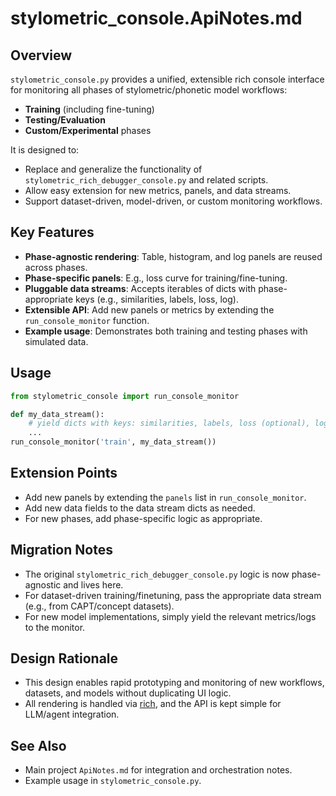 # stylometric_console.ApiNotes.md

## Overview

`stylometric_console.py` provides a unified, extensible rich console interface for monitoring all phases of stylometric/phonetic model workflows:
- **Training** (including fine-tuning)
- **Testing/Evaluation**
- **Custom/Experimental** phases

It is designed to:
- Replace and generalize the functionality of `stylometric_rich_debugger_console.py` and related scripts.
- Allow easy extension for new metrics, panels, and data streams.
- Support dataset-driven, model-driven, or custom monitoring workflows.

## Key Features

- **Phase-agnostic rendering**: Table, histogram, and log panels are reused across phases.
- **Phase-specific panels**: E.g., loss curve for training/fine-tuning.
- **Pluggable data streams**: Accepts iterables of dicts with phase-appropriate keys (e.g., similarities, labels, loss, log).
- **Extensible API**: Add new panels or metrics by extending the `run_console_monitor` function.
- **Example usage**: Demonstrates both training and testing phases with simulated data.

## Usage

```python
from stylometric_console import run_console_monitor

def my_data_stream():
    # yield dicts with keys: similarities, labels, loss (optional), log (optional)
    ...
run_console_monitor('train', my_data_stream())
```

## Extension Points
- Add new panels by extending the `panels` list in `run_console_monitor`.
- Add new data fields to the data stream dicts as needed.
- For new phases, add phase-specific logic as appropriate.

## Migration Notes
- The original `stylometric_rich_debugger_console.py` logic is now phase-agnostic and lives here.
- For dataset-driven training/finetuning, pass the appropriate data stream (e.g., from CAPT/concept datasets).
- For new model implementations, simply yield the relevant metrics/logs to the monitor.

## Design Rationale
- This design enables rapid prototyping and monitoring of new workflows, datasets, and models without duplicating UI logic.
- All rendering is handled via [rich](https://rich.readthedocs.io/), and the API is kept simple for LLM/agent integration.

## See Also
- Main project `ApiNotes.md` for integration and orchestration notes.
- Example usage in `stylometric_console.py`.
